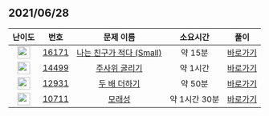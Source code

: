 ## 2021/06/28
| 난이도 | 번호 | 문제 이름 | 소요시간 | 풀이 
|:------:|:----:|:---------:|:------:|:------:|
| <img height="25px" width="25px" src="https://static.solved.ac/tier_small/6.svg"/> | [16171](https://www.acmicpc.net/problem/16171) | [나는 친구가 적다 (Small)](https://www.acmicpc.net/problem/16171) | 약 15분 | [바로가기](https://github.com/MinsangKong/DailyProblem/blob/main/06-28/1.py)| 
| <img height="25px" width="25px" src="https://static.solved.ac/tier_small/12.svg"/> | [14499](https://www.acmicpc.net/problem/14499) | [주사위 굴리기](https://www.acmicpc.net/problem/14499) | 약 1시간 | [바로가기](https://github.com/MinsangKong/DailyProblem/blob/main/06-28/2.py)|
| <img height="25px" width="25px" src="https://static.solved.ac/tier_small/12.svg"/> | [12931](https://www.acmicpc.net/problem/12931) | [두 배 더하기](https://www.acmicpc.net/problem/12931) | 약 50분 | [바로가기](https://github.com/MinsangKong/DailyProblem/blob/main/06-28/3.py)| 
| <img height="25px" width="25px" src="https://static.solved.ac/tier_small/13.svg"/> | [10711](https://www.acmicpc.net/problem/10711) | [모래성](https://www.acmicpc.net/problem/10711) | 약 1시간 30분 | [바로가기](https://github.com/MinsangKong/DailyProblem/blob/main/06-28/4-2.py)|